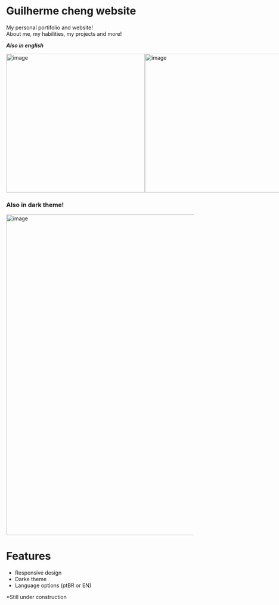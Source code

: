 # Guilherme cheng website

My personal portifolio and website!<br/>
About me, my habilities, my projects and more!

***Also in english***

<div style="display: flex">
  <img height="372" alt="image" src="https://user-images.githubusercontent.com/62719629/229641961-84278f85-111c-4c37-b1ad-9b45cab90a9b.png">
  <img height="372" alt="image" src="https://user-images.githubusercontent.com/62719629/229642210-53f55e2f-5adb-4f68-8e9e-ff79a9ba735b.png">
</div>

### Also in dark theme!
<img width="860" alt="image" src="https://user-images.githubusercontent.com/62719629/229642300-66852362-6b10-456d-9bd1-2dbd023635f5.png">

# Features

- Responsive design
- Darke theme
- Language options (ptBR or EN)

*Still under construction
